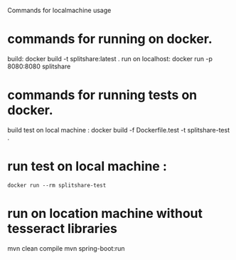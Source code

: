 Commands for localmachine usage

# commands for running on docker.
build: 
    docker build -t splitshare:latest .
run on localhost: 
    docker run -p 8080:8080 splitshare

# commands for running tests on docker.
build test on local machine : 
    docker build -f Dockerfile.test -t splitshare-test .
# run test on local machine : 
    docker run --rm splitshare-test

# run on location machine without tesseract libraries
mvn clean compile
mvn spring-boot:run